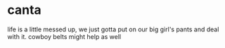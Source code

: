 # canta 
life is a little messed up, we just gotta put on our big girl's pants and deal with it. cowboy belts might help as well

